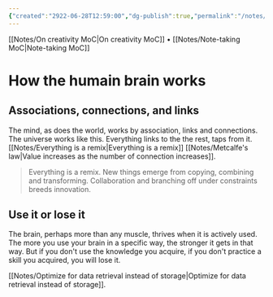 ```yaml
---
{"created":"2922-06-28T12:59:00","dg-publish":true,"permalink":"/notes/how-the-humain-brain-works/","dgPassFrontmatter":true,"updated":"2024-12-22T16:23:56.240+01:00"}
---
```


 [[Notes/On creativity MoC\|On creativity MoC]] • [[Notes/Note-taking MoC\|Note-taking MoC]]
# How the humain brain works
## Associations, connections, and links
The mind, as does the world, works by association, links and connections.
The universe works like this. Everything links to the the rest, taps from it. [[Notes/Everything is a remix\|Everything is a remix]]
[[Notes/Metcalfe's law\|Value increases as the number of connection increases]].

> Everything is a remix. New things emerge from copying, combining and transforming.
> Collaboration and branching off under constraints breeds innovation.

## Use it or lose it
The brain, perhaps more than any muscle, thrives when it is actively used. The more you use your brain in a specific way, the stronger it gets in that way. But if you don't use the knowledge you acquire, if you don't practice a skill you acquired, you will lose it.

[[Notes/Optimize for data retrieval instead of storage\|Optimize for data retrieval instead of storage]].
